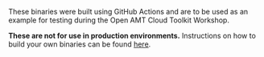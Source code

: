 These binaries were built using GitHub Actions and are to be used as an example for testing during the Open AMT Cloud Toolkit Workshop. 

**These are not for use in production environments.**  Instructions on how to build your own binaries can be found [here](https://open-amt-cloud-toolkit.github.io/docs/1.3/General/buildRPC/).
